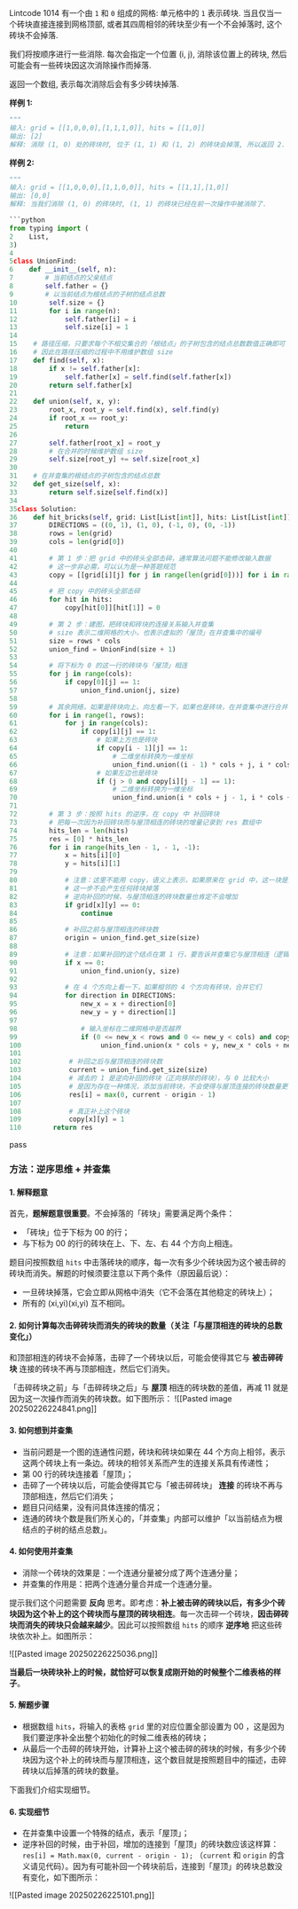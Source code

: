 Lintcode 1014
有一个由 `1` 和 `0` 组成的网格: 单元格中的 `1` 表示砖块. 当且仅当一个砖块直接连接到网格顶部, 或者其四周相邻的砖块至少有一个不会掉落时, 这个砖块不会掉落.

我们将按顺序进行一些消除. 每次会指定一个位置 (i, j), 消除该位置上的砖块, 然后可能会有一些砖块因这次消除操作而掉落.

返回一个数组, 表示每次消除后会有多少砖块掉落.

**样例 1:**
```python
"""
输入: grid = [[1,0,0,0],[1,1,1,0]], hits = [[1,0]]
输出: [2]
解释: 消除 (1, 0) 处的砖块时, 位于 (1, 1) 和 (1, 2) 的砖块会掉落, 所以返回 2.
```
**样例 2:**
```python
"""
输入: grid = [[1,0,0,0],[1,1,0,0]], hits = [[1,1],[1,0]]
输出: [0,0]
解释: 当我们消除 (1, 0) 的砖块时, (1, 1) 的砖块已经在前一次操作中被消除了.
```


```python
```python
from typing import (
2    List,
3)
4
5class UnionFind:
6    def __init__(self, n):
7        # 当前结点的父亲结点
8        self.father = {}
9        # 以当前结点为根结点的子树的结点总数
10        self.size = {}
11        for i in range(n):
12            self.father[i] = i
13            self.size[i] = 1
14
15    # 路径压缩，只要求每个不相交集合的「根结点」的子树包含的结点总数数值正确即可
16    # 因此在路径压缩的过程中不用维护数组 size
17    def find(self, x):
18        if x != self.father[x]:
19            self.father[x] = self.find(self.father[x])
20        return self.father[x]
21
22    def union(self, x, y):
23        root_x, root_y = self.find(x), self.find(y)
24        if root_x == root_y:
25            return
26
27        self.father[root_x] = root_y
28        # 在合并的时候维护数组 size
29        self.size[root_y] += self.size[root_x]
30
31    # 在并查集的根结点的子树包含的结点总数
32    def get_size(self, x):
33        return self.size[self.find(x)]
34
35class Solution:
36    def hit_bricks(self, grid: List[List[int]], hits: List[List[int]]) -> List[int]:
37        DIRECTIONS = ((0, 1), (1, 0), (-1, 0), (0, -1))
38        rows = len(grid)
39        cols = len(grid[0])
40
41        # 第 1 步：把 grid 中的砖头全部击碎，通常算法问题不能修改输入数据
42        # 这一步非必需，可以认为是一种答题规范
43        copy = [[grid[i][j] for j in range(len(grid[0]))] for i in range(len(grid))]
44
45        # 把 copy 中的砖头全部击碎
46        for hit in hits:
47            copy[hit[0]][hit[1]] = 0
48
49        # 第 2 步：建图，把砖块和砖块的连接关系输入并查集
50        # size 表示二维网格的大小，也表示虚拟的「屋顶」在并查集中的编号
51        size = rows * cols
52        union_find = UnionFind(size + 1)
53
54        # 将下标为 0 的这一行的砖块与「屋顶」相连
55        for j in range(cols):
56            if copy[0][j] == 1:
57                union_find.union(j, size)
58
59        # 其余网络，如果是砖块向上、向左看一下，如果也是砖块，在并查集中进行合并
60        for i in range(1, rows):
61            for j in range(cols):
62                if copy[i][j] == 1:
63                    # 如果上方也是砖块
64                    if copy[i - 1][j] == 1:
65                        # 二维坐标转换为一维坐标
66                        union_find.union((i - 1) * cols + j, i * cols + j)
67                    # 如果左边也是砖块
68                    if (j > 0 and copy[i][j - 1] == 1):
69                        # 二维坐标转换为一维坐标
70                        union_find.union(i * cols + j - 1, i * cols + j)
71
72        # 第 3 步：按照 hits 的逆序，在 copy 中 补回砖块
73        # 把每一次因为补回砖块而与屋顶相连的砖块的增量记录到 res 数组中
74        hits_len = len(hits)
75        res = [0] * hits_len
76        for i in range(hits_len - 1, - 1, -1):
77            x = hits[i][0]
78            y = hits[i][1]
79
80            # 注意：这里不能用 copy，语义上表示，如果原来在 grid 中，这一块是空白
81            # 这一步不会产生任何砖块掉落
82            # 逆向补回的时候，与屋顶相连的砖块数量也肯定不会增加
83            if grid[x][y] == 0:
84                continue
85
86            # 补回之前与屋顶相连的砖块数
87            origin = union_find.get_size(size)
88
89            # 注意：如果补回的这个结点在第 1 行，要告诉并查集它与屋顶相连（逻辑同第 2 步）
90            if x == 0:
91                union_find.union(y, size)
92
93            # 在 4 个方向上看一下，如果相邻的 4 个方向有砖块，合并它们
94            for direction in DIRECTIONS:
95                new_x = x + direction[0]
96                new_y = y + direction[1]
97
98                # 输入坐标在二维网格中是否越界
99                if (0 <= new_x < rows and 0 <= new_y < cols) and copy[new_x][new_y] == 1:
100                    union_find.union(x * cols + y, new_x * cols + new_y)
101
102            # 补回之后与屋顶相连的砖块数
103            current = union_find.get_size(size)
104            # 减去的 1 是逆向补回的砖块（正向移除的砖块），与 0 比较大小
105            # 是因为存在一种情况，添加当前砖块，不会使得与屋顶连接的砖块数量更多
106            res[i] = max(0, current - origin - 1)
107
108            # 真正补上这个砖块
109            copy[x][y] = 1
110        return res
```
pass

### 方法：逆序思维 + 并查集

#### 1. 解释题意

首先，**题解题意很重要**。不会掉落的「砖块」需要满足两个条件：

- 「砖块」位于下标为 00 的行；
- 与下标为 00 的行的砖块在上、下、左、右 44 个方向上相连。

题目问按照数组 `hits` 中击落砖块的顺序，每一次有多少个砖块因为这个被击碎的砖块而消失。解题的时候须要注意以下两个条件（原因最后说）：

- 一旦砖块掉落，它会立即从网格中消失（它不会落在其他稳定的砖块上）；
- 所有的 (xi,yi)(xi​,yi​) 互不相同。

#### 2. 如何计算每次击碎砖块而消失的砖块的数量（关注「与屋顶相连的砖块的总数变化」）

和顶部相连的砖块不会掉落，击碎了一个砖块以后，可能会使得其它与 **被击碎砖块** 连接的砖块不再与顶部相连，然后它们消失。

「击碎砖块之前」与「击碎砖块之后」与 **屋顶** 相连的砖块数的差值，再减 11 就是因为这一次操作而消失的砖块数。如下图所示：
![[Pasted image 20250226224841.png]]

#### 3. 如何想到并查集

- 当前问题是一个图的连通性问题，砖块和砖块如果在 44 个方向上相邻，表示这两个砖块上有一条边。砖块的相邻关系而产生的连接关系具有传递性；
- 第 00 行的砖块连接着「屋顶」；
- 击碎了一个砖块以后，可能会使得其它与「被击碎砖块」 **连接** 的砖块不再与顶部相连，然后它们消失；
- 题目只问结果，没有问具体连接的情况；
- 连通的砖块个数是我们所关心的，「并查集」内部可以维护「以当前结点为根结点的子树的结点总数」。

#### 4. 如何使用并查集

- 消除一个砖块的效果是：一个连通分量被分成了两个连通分量；
- 并查集的作用是：把两个连通分量合并成一个连通分量。

提示我们这个问题需要 **反向** 思考。即考虑：**补上被击碎的砖块以后，有多少个砖块因为这个补上的这个砖块而与屋顶的砖块相连**。每一次击碎一个砖块，**因击碎砖块而消失的砖块只会越来越少**。因此可以按照数组 `hits` 的顺序 **逆序地** 把这些砖块依次补上。如图所示：

![[Pasted image 20250226225036.png]]

**当最后一块砖块补上的时候，就恰好可以恢复成刚开始的时候整个二维表格的样子**。

#### 5. 解题步骤

- 根据数组 `hits`，将输入的表格 `grid` 里的对应位置全部设置为 00 ，这是因为我们要逆序补全出整个初始化的时候二维表格的砖块；
- 从最后一个击碎的砖块开始，计算补上这个被击碎的砖块的时候，有多少个砖块因为这个补上的砖块而与屋顶相连，这个数目就是按照题目中的描述，击碎砖块以后掉落的砖块的数量。

下面我们介绍实现细节。

#### 6. 实现细节

- 在并查集中设置一个特殊的结点，表示「屋顶」；
- 逆序补回的时候，由于补回，增加的连接到「屋顶」的砖块数应该这样算：`res[i] = Math.max(0, current - origin - 1);` （`current` 和 `origin` 的含义请见代码）。因为有可能补回一个砖块前后，连接到「屋顶」的砖块总数没有变化，如下图所示：

![[Pasted image 20250226225101.png]]
